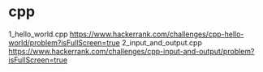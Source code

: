 # cpp
1_hello_world.cpp https://www.hackerrank.com/challenges/cpp-hello-world/problem?isFullScreen=true
2_input_and_output.cpp https://www.hackerrank.com/challenges/cpp-input-and-output/problem?isFullScreen=true
